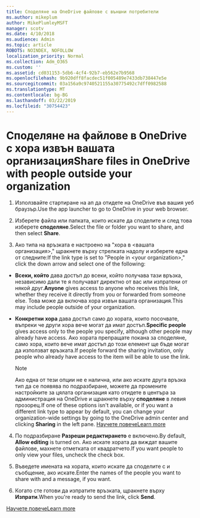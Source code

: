 ```yaml
---
title: Споделяне на OneDrive файлове с външни потребители
ms.author: mikeplum
author: MikePlumleyMSFT
manager: scotv
ms.date: 4/10/2018
ms.audience: Admin
ms.topic: article
ROBOTS: NOINDEX, NOFOLLOW
localization_priority: Normal
ms.collection: Adm_O365
ms.custom: ''
ms.assetid: cd031153-5db6-4cf4-92b7-eb562e7b9568
ms.openlocfilehash: 9b920dff8facdec51f005489e7433db738447e5e
ms.sourcegitcommit: 03a156a9c9740521155a30775492c7dff0982588
ms.translationtype: MT
ms.contentlocale: bg-BG
ms.lasthandoff: 03/22/2019
ms.locfileid: "30754423"
---
```

# <a name="share-files-in-onedrive-with-people-outside-your-organization"></a><span data-ttu-id="7b13f-102">Споделяне на файлове в OneDrive с хора извън вашата организация</span><span class="sxs-lookup"><span data-stu-id="7b13f-102">Share files in OneDrive with people outside your organization</span></span>

1. <span data-ttu-id="7b13f-103">Използвайте стартиране на ап да отидете на OneDrive във вашия уеб браузър.</span><span class="sxs-lookup"><span data-stu-id="7b13f-103">Use the app launcher to go to OneDrive in your web browser.</span></span> 
    
2. <span data-ttu-id="7b13f-104">Изберете файла или папката, които искате да споделите и след това изберете **споделяне**.</span><span class="sxs-lookup"><span data-stu-id="7b13f-104">Select the file or folder you want to share, and then select **Share**.</span></span> 
    
3. <span data-ttu-id="7b13f-105">Ако типа на връзката е настроено на "хора в \<вашата организация\>," щракнете върху стрелката надолу и изберете една от следните:</span><span class="sxs-lookup"><span data-stu-id="7b13f-105">If the link type is set to "People in \<your organization\>," click the down arrow and select one of the following:</span></span> 
    
  - <span data-ttu-id="7b13f-106">**Всеки, който** дава достъп до всеки, който получава тази връзка, независимо дали те я получават директно от вас или изпратени от някой друг.</span><span class="sxs-lookup"><span data-stu-id="7b13f-106">**Anyone** gives access to anyone who receives this link, whether they receive it directly from you or forwarded from someone else.</span></span> <span data-ttu-id="7b13f-107">Това може да включва хора извън вашата организация.</span><span class="sxs-lookup"><span data-stu-id="7b13f-107">This may include people outside of your organization.</span></span> 
    
  - <span data-ttu-id="7b13f-108">**Конкретни хора** дава достъп само до хората, които посочвате, въпреки че други хора вече могат да имат достъп.</span><span class="sxs-lookup"><span data-stu-id="7b13f-108">**Specific people** gives access only to the people you specify, although other people may already have access.</span></span> <span data-ttu-id="7b13f-109">Ако хората препращате покана за споделяне, само хора, които вече имат достъп до този елемент ще бъде могат да използват връзката.</span><span class="sxs-lookup"><span data-stu-id="7b13f-109">If people forward the sharing invitation, only people who already have access to the item will be able to use the link.</span></span> 
    
    > [!NOTE]
    > <span data-ttu-id="7b13f-110">Ако една от тези опции не е налична, или ако искате друга връзка тип да се появява по подразбиране, можете да промените настройките за цялата организация като отидете в центъра за администрация на OneDrive и щракнете върху **споделяне** в левия прозорец.</span><span class="sxs-lookup"><span data-stu-id="7b13f-110">If one of these options isn't available, or if you want a different link type to appear by default, you can change your organization-wide settings by going to the OneDrive admin center and clicking **Sharing** in the left pane.</span></span> [<span data-ttu-id="7b13f-111">Научете повече</span><span class="sxs-lookup"><span data-stu-id="7b13f-111">Learn more</span></span>](https://go.microsoft.com/fwlink/?linkid=871961)
  
4. <span data-ttu-id="7b13f-112">По подразбиране **Разреши редактирането** е включено.</span><span class="sxs-lookup"><span data-stu-id="7b13f-112">By default, **Allow editing** is turned on.</span></span> <span data-ttu-id="7b13f-113">Ако искате хората да виждат вашите файлове, махнете отметката от квадратчето.</span><span class="sxs-lookup"><span data-stu-id="7b13f-113">If you want people to only view your files, uncheck the check box.</span></span> 
    
5. <span data-ttu-id="7b13f-114">Въведете имената на хората, които искате да споделите с и съобщение, ако искате.</span><span class="sxs-lookup"><span data-stu-id="7b13f-114">Enter the names of the people you want to share with and a message, if you want.</span></span>
    
6. <span data-ttu-id="7b13f-115">Когато сте готови да изпратите връзката, щракнете върху **Изпрати**.</span><span class="sxs-lookup"><span data-stu-id="7b13f-115">When you're ready to send the link, click **Send**.</span></span> 
    
[<span data-ttu-id="7b13f-116">Научете повече</span><span class="sxs-lookup"><span data-stu-id="7b13f-116">Learn more</span></span>](https://go.microsoft.com/fwlink/?linkid=871861)
  

